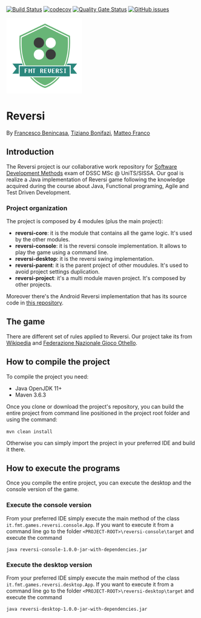 [![Build Status](https://travis-ci.org/xcesco/reversi.svg?branch=master)](https://travis-ci.org/xcesco/reversi)
[![codecov](https://codecov.io/gh/xcesco/reversi/branch/master/graph/badge.svg)](https://codecov.io/gh/xcesco/reversi)
[![Quality Gate Status](https://sonarcloud.io/api/project_badges/measure?project=it.fmt.games.reversi%3Areversi-project&metric=alert_status)](https://sonarcloud.io/dashboard?id=it.fmt.games.reversi%3Areversi-project)
[![GitHub issues](https://img.shields.io/github/issues/xcesco/reversi.svg)](https://github.com/xcesco/reversi/issues)


<img src="https://github.com/xcesco/reversi/blob/master/reversi-desktop/src/main/resources/logo.png" alt="logo" width="200"/>

# Reversi
By [Francesco Benincasa](https://github.com/xcesco), [Tiziano Bonifazi](https://github.com/tboni91), [Matteo Franco](https://github.com/M4TT3O-91)

## Introduction
The Reversi project is our collaborative work repository for [Software Development Methods](https://github.com/software-development-methods-19-20) exam of DSSC MSc @ UniTS/SISSA. Our goal is realize a Java implementation of Reversi game following the knowledge acquired during the course about Java, Functional programing, Agile and Test Driven Development.

### Project organization
The project is composed by 4 modules (plus the main project):

 - **reversi-core**: it is the module that contains all the game logic. It's used by the other modules.
 - **reversi-console**: it is the reversi console implementation. It allows to play the game using a command line.
 - **reversi-desktop**: it is the reversi swing implementation. 
 - **reversi-parent**: it is the parent project of other moudules. It's used to avoid project settings duplication.
 - **reversi-project**: it's a multi module maven project. It's composed by other projects.
 
 Moreover there's the Android Reversi implementation that has its source code in [this repository](https://github.com/xcesco/reversi-android).

## The game
There are different set of rules applied to Reversi. Our project take its from [Wikipedia](https://en.wikipedia.org/wiki/Reversi) 
and [Federazione Nazionale Gioco Othello](http://www.fngo.it/regole.asp).

## How to compile the project
To compile the project you need:

 - Java OpenJDK 11+
 - Maven 3.6.3
 
Once you clone or download the project's repository, you can build the entire project from command line positioned in 
the project root folder and using the command:

`mvn clean install`

Otherwise you can simply import the project in your preferred IDE and build it there.

## How to execute the programs
Once you compile the entire project, you can execute the desktop and the console version of the game.

### Execute the console version
From your preferred IDE simply execute the main method of the class `it.fmt.games.reversi.console.App`. If you want to
 execute it from a command line go to the folder `<PROJECT-ROOT>\reversi-console\target` and execute the command 
 ```
java reversi-console-1.0.0-jar-with-dependencies.jar
 ```

### Execute the desktop version
From your preferred IDE simply execute the main method of the class `it.fmt.games.reversi.desktop.App`. If you want to
 execute it from a command line go to the folder `<PROJECT-ROOT>\reversi-desktop\target` and execute the command 
 ```
java reversi-desktop-1.0.0-jar-with-dependencies.jar
 ```
